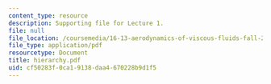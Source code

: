 ```yaml
---
content_type: resource
description: Supporting file for Lecture 1.
file: null
file_location: /coursemedia/16-13-aerodynamics-of-viscous-fluids-fall-2003/cf50283f0ca19138daa4670228b9d1f5_hierarchy.pdf
file_type: application/pdf
resourcetype: Document
title: hierarchy.pdf
uid: cf50283f-0ca1-9138-daa4-670228b9d1f5
---
```

